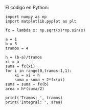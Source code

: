 El código en Python:

    import numpy as np
    import matplotlib.pyplot as plt
    
    fx = lambda x: np.sqrt(x)*np.sin(x)
    
    a = 1
    b = 3
    tramos = 4
    
    h = (b-a)/tramos
    xi = a
    suma = fx(xi)
    for i in range(0,tramos-1,1):
        xi = xi + h
        suma = suma + 2*fx(xi)
    suma = suma + fx(b)
    area = h*(suma/2)
    
    print('Tramos: ', tramos)
    print('Integral: ', area)
